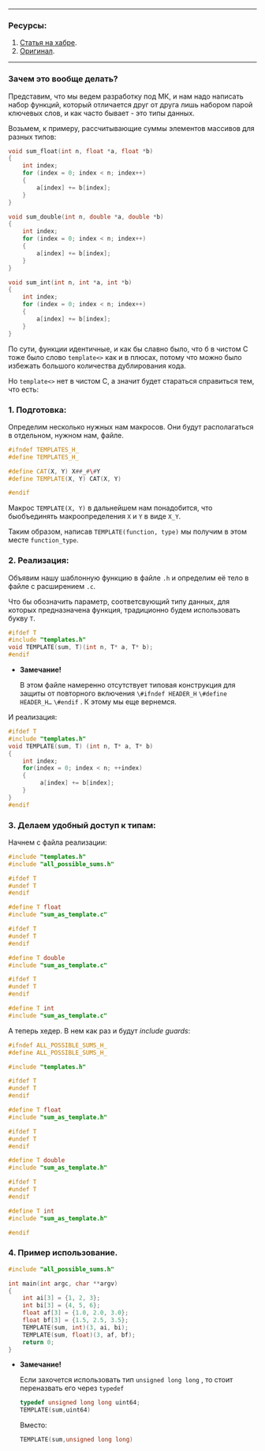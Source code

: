 
---

### Ресурсы:

1. [Статья на хабре](https://habr.com/ru/articles/154811/).
2. [Оригинал](http://arnold.uthar.net/index.php?n=Work.TemplatesC).

---

### Зачем это вообще делать?

Представим, что мы ведем разработку под МК, и нам надо написать набор функций, который отличается друг от друга лишь набором парой ключевых слов, и как часто бывает - это типы данных.

Возьмем, к примеру, рассчитывающие суммы элементов массивов для разных типов:

```C++
void sum_float(int n, float *a, float *b)
{
	int index;
    for (index = 0; index < n; index++)
	{
		a[index] += b[index];
	}
}

void sum_double(int n, double *a, double *b)
{
	int index;
	for (index = 0; index < n; index++)
	{
		a[index] += b[index];
	}
}

void sum_int(int n, int *a, int *b)
{
	int index;
    for (index = 0; index < n; index++)
	{
		a[index] += b[index];
	}
}
```

По сути, функции идентичные, и как бы славно было, что б в чистом C тоже было слово `template<>` как и в плюсах, потому что можно было избежать большого количества дублирования кода.

Но `template<>` нет в чистом C, а значит будет стараться справиться тем, что есть:

### 1. Подготовка:

Определим несколько нужных нам макросов. Они будут располагаться в отдельном, нужном нам, файле.

```C++
#ifndef TEMPLATES_H_
#define TEMPLATES_H_

#define CAT(X, Y) X##_#\#Y
#define TEMPLATE(X, Y) CAT(X, Y)

#endif
```

Макрос `TEMPLATE(X, Y)` в дальнейшем нам понадобится, что быобъединять макроопределения `X` и `Y` в виде `X_Y`.

Таким образом, написав `TEMPLATE(function, type)` мы получим в этом месте `function_type`.

### 2. Реализация:

Объявим нашу шаблонную функцию в файле `.h` и определим её тело в файле с расширением `.c`.

Что бы обозначить параметр, соответсвующий типу данных, для которых предназначена функция, традиционно будем использовать букву `T`.

```C++
#ifdef T
#include "templates.h"
void TEMPLATE(sum, T)(int n, T* a, T* b);
#endif
```

- **Замечание!**
    
    В этом файле намеренно отсутствует типовая конструкция для защиты от повторного включения `\#ifndef HEADER_H` `\#define HEADER_H…` `\#endif` . К этому мы еще вернемся.
    

И реализация:

```C++
#ifdef T
#include "templates.h"
void TEMPLATE(sum, T) (int n, T* a, T* b)
{
	int index;
	for(index = 0; index < n; ++index)
	{
		 a[index] += b[index];
	}
}
#endif
```

### 3. Делаем удобный доступ к типам:

Начнем с файла реализации:

```C++
#include "templates.h"
#include "all_possible_sums.h"

#ifdef T
#undef T
#endif

#define T float
#include "sum_as_template.c"

#ifdef T
#undef T
#endif

#define T double
#include "sum_as_template.c"

#ifdef T
#undef T
#endif

#define T int
#include "sum_as_template.c"
```

А теперь хедер. В нем как раз и будут _include guards_:

```C++
#ifndef ALL_POSSIBLE_SUMS_H_
#define ALL_POSSIBLE_SUMS_H_

#include "templates.h"

#ifdef T
#undef T
#endif

#define T float
#include "sum_as_template.h"

#ifdef T
#undef T
#endif

#define T double
#include "sum_as_template.h"

#ifdef T
#undef T
#endif

#define T int
#include "sum_as_template.h"

#endif
```

### 4. Пример использование.

```C++
#include "all_possible_sums.h"

int main(int argc, char **argv)
{
	int ai[3] = {1, 2, 3};
	int bi[3] = {4, 5, 6};
	float af[3] = {1.0, 2.0, 3.0};
	float bf[3] = {1.5, 2.5, 3.5};   
	TEMPLATE(sum, int)(3, ai, bi);    
	TEMPLATE(sum, float)(3, af, bf);    
	return 0;
}
```

- **Замечание!**
    
    Если захочется использовать тип `unsigned long long` , то стоит переназвать его через `typedef`
    
    ```C++
    typedef unsigned long long uint64; 
    TEMPLATE(sum,uint64)
    ```
    
    Вместо:
    
    ```C++
    TEMPLATE(sum,unsigned long long)
    ```